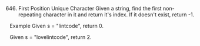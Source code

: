 646. First Position Unique Character
Given a string, find the first non-repeating character in it and return it's index. If it doesn't exist, return -1.

Example
Given s = "lintcode", return 0.

Given s = "lovelintcode", return 2.